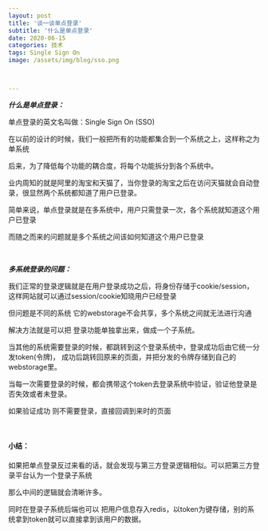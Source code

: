 ```yaml
---
layout: post
title: '谈一谈单点登录'
subtitle: '什么是单点登录'
date: 2020-06-15
categories: 技术
tags: Single Sign On
image: /assets/img/blog/sso.png



---
```


***什么是单点登录：***

单点登录的英文名叫做：Single Sign On (SSO)

在以前的设计的时候，我们一般把所有的功能都集合到一个系统之上，这样称之为单系统

后来，为了降低每个功能的耦合度，将每个功能拆分到各个系统中。

业内周知的就是阿里的淘宝和天猫了，当你登录的淘宝之后在访问天猫就会自动登录，很显然两个系统都知道了用户已登录。

简单来说，单点登录就是在多系统中，用户只需登录一次，各个系统就知道这个用户已登录

而随之而来的问题就是多个系统之间该如何知道这个用户已登录

<br/>

***多系统登录的问题：***

我们正常的登录逻辑就是在用户登录成功之后，将身份存储于cookie/session，这样网站就可以通过session/cookie知晓用户已经登录

但问题是不同的系统 它的webstorage不会共享，多个系统之间就无法进行沟通

解决方法就是可以把 登录功能单独拿出来，做成一个子系统。

当其他的系统需要登录的时候，都跳转到这个登录系统中，登录成功后由它统一分发token(令牌)， 成功后跳转回原来的页面，并把分发的令牌存储到自己的webstorage里。

当每一次需要登录的时候，都会携带这个token去登录系统中验证，验证他登录是否失效或者未登录。

如果验证成功 则不需要登录，直接回调到来时的页面

<br/>

#### 小结：

如果把单点登录反过来看的话，就会发现与第三方登录逻辑相似。可以把第三方登录平台认为一个登录子系统

那么中间的逻辑就会清晰许多。

同时在登录子系统后端也可以 把用户信息存入redis，以token为键存储，别的系统拿到token就可以直接拿到该用户的数据。



